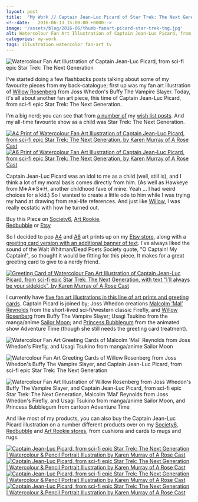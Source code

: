 ```yaml
---
layout: post
title:  "My Work // Captain Jean-Luc Picard of Star Trek: The Next Generation | Watercolour &amp; Pencil Portrait Illustration"
<!--date:   2016-06-13 15:00:00 +0000-->
image: '/assets/blog/2016-06/thumb-fanart-picard-star-trek-tng.jpg'
alt: Watercolour Fan Art Illustration of Captain Jean-Luc Picard, from sci-fi epic Star Trek The Next Generation
categories: my-work
tags: illustration watercolor fan-art tv
---
```


![Watercolour Fan Art Illustration of Captain Jean-Luc Picard, from sci-fi epic Star Trek: The Next Generation](/assets/folio/fanart/illustration-fanart-picard.jpg "Watercolour Fan Art Illustration of Captain Jean-Luc Picard, from sci-fi epic Star Trek: The Next Generation, by @arosecast")

I've started doing a few flashbacks posts talking about some of my favourite pieces from my back-catalogue; first up was my fan art illustration of [Willow Rosenberg](/my-work/2016/05/16/fanart-willow-rosenberg-buffy.html) from Joss Whedon's Buffy The Vampire Slayer. Today, it's all about another fan art piece, this time of Captain Jean-Luc Picard, from sci-fi epic Star Trek: The Next Generation.

I'm a big nerd; you can see that from [a number of](/wish-list/2016/04/21/6-adorable-brooches-pins-from-independent-makers.html "Wish List // 6 Adorable Brooches and Pins from Independent Makers") my [wish list posts](/wish-list/2016/02/25/6-nerdy-creations-by-independent-artists.html "Wish List // 6 Nerdy Creations by Independent Artists"). And my all-time favourite show as a child was Star Trek: The Next Generation.

<div class="row">
	<div class="col-md-6">
		<a href="https://www.etsy.com/listing/211433813/fan-art-captain-jean-luc-picard-of-the" title="A4 Print of Watercolour Fan Art Illustration of Captain Jean-Luc Picard, from sci-fi epic Star Trek: The Next Generation, by Karen Murray of A Rose Cast"><img src="/assets/blog/2016-06/fanart-picard-star-trek-tng-a4-art-print.jpg" alt="A4 Print of Watercolour Fan Art Illustration of Captain Jean-Luc Picard, from sci-fi epic Star Trek: The Next Generation, by Karen Murray of A Rose Cast" title="A4 Print of Watercolour Fan Art Illustration of Captain Jean-Luc Picard, from sci-fi epic Star Trek: The Next Generation, by @arosecast"></a>
	</div>
	<div class="col-md-6">
		<a href="https://www.etsy.com/listing/267723374/fan-art-postcards-choose-from-picard" title="A6 Print of Watercolour Fan Art Illustration of Captain Jean-Luc Picard, from sci-fi epic Star Trek: The Next Generation, by Karen Murray of A Rose Cast"><img src="/assets/blog/2016-06/fanart-picard-star-trek-tng-a6-art-print.jpg" alt="A6 Print of Watercolour Fan Art Illustration of Captain Jean-Luc Picard, from sci-fi epic Star Trek: The Next Generation, by Karen Murray of A Rose Cast" title="A6 Print of Watercolour Fan Art Illustration of Captain Jean-Luc Picard, from sci-fi epic Star Trek: The Next Generation, by @arosecast"></a>
	</div>
</div>

Captain Jean-Luc Picard was an idol to me as a child (well, still is), and I think a lot of my moral basis comes directly from him. (As well as Hawkeye from M&lowast;A&lowast;S&lowast;H, another childhood fave of mine. Yeah ... I had weird choices for a kid.) So I wanted to create a little ode to him while I was trying my hand at drawing from real-life references. And just like [Willow](/my-work/2016/05/16/fanart-willow-rosenberg-buffy.html), I was really ecstatic with how he turned out.

<div class="highlight">
	Buy <span class="the">this</span> Piece <span class="the">on</span> <a href="https://society6.com/product/captain-jean-luc-picard-of-the-starship-enterprise_print#1=45">Society6</a>, <span class="the"></span> <a href="http://artrookie.co.uk/profile_items.php?designer=ARoseCast&design=9073" title="Buy on Art Rookie">Art Rookie</a>,<br></span> <a href="http://www.redbubble.com/people/arosecast/works/21558629-watercolour-fanart-illustration-of-captain-jean-luc-picard-from-star-trek-the-next-generation?c=516778-fan-art" title="Buy on Redbubble">Redbubble</a> <span class="the">or</span> <a href="https://www.etsy.com/uk/shop/ARoseCast?ref=hdr_shop_menu&search_query=picard" title="Etsy">Etsy</a>
</div>

So I decided to pop [A4](https://www.etsy.com/listing/211433813/fan-art-captain-jean-luc-picard-of-the "A4 art print of Watercolour Fan Art Illustration of Captain Jean-Luc Picard, from sci-fi epic Star Trek: The Next Generation, with text &quot;I'll always be your sidekick&quot;") and [A6](https://www.etsy.com/listing/267723374/fan-art-postcards-choose-from-picard "A6 art print of Watercolour Fan Art Illustration of Captain Jean-Luc Picard, from sci-fi epic Star Trek: The Next Generation, with text &quot;I'll always be your sidekick&quot;") art prints up on my [Etsy store](https://www.etsy.com/shop/ARoseCast), along with a [greeting card version with an additional banner of text](https://www.etsy.com/listing/213514369/fan-art-greeting-cards-select-who-you "Greeting Card of Watercolour Fan Art Illustration of Captain Jean-Luc Picard, from sci-fi epic Star Trek: The Next Generation, with text &quot;I'll always be your sidekick&quot;"). I've always liked the sound of the Walt Whitman/Dead Poets Society quote, &quot;O Captain! My Captain!&quot;, so thought it would be fitting for this piece. It makes for a great greeting card to give to a nerdy friend. 

<div class="row">
	<div class="col-md-12">
		<a href="https://www.etsy.com/listing/213514369/fan-art-greeting-cards-select-who-you" title="Greeting Card of Watercolour Fan Art Illustration of Captain Jean-Luc Picard, from sci-fi epic Star Trek: The Next Generation, with text &quot;I'll always be your sidekick&quot;, by Karen Murray of A Rose Cast"><img src="/assets/blog/2016-06/fanart-picard-star-trek-tng-greeting-card.jpg" alt="Greeting Card of Watercolour Fan Art Illustration of Captain Jean-Luc Picard, from sci-fi epic Star Trek: The Next Generation, with text &quot;I'll always be your sidekick&quot;, by Karen Murray of A Rose Cast" title="Greeting Card of Watercolour Fan Art Illustration of Captain Jean-Luc Picard, from sci-fi epic Star Trek: The Next Generation, with text &quot;I'll always be your sidekick&quot;, by @arosecast"></a>
	</div>
</div>

I currently have [five fan art illustrations in this line of art prints and greeting cards](https://www.etsy.com/shop/ARoseCast?ref=hdr_shop_menu&section_id=16232976). Captain Picard is joined by; Joss Whedon creations [Malcolm ‘Mal’ Reynolds](https://www.etsy.com/listing/209540430/fan-art-malcolm-mal-reynolds-of-joss) from the short-lived sci-fi/western classic Firefly, and [Willow Rosenberg](https://www.etsy.com/listing/210512307/fan-art-willow-rosenberg-of-joss-whedons) from Buffy The Vampire Slayer; Usagi Tsukino from the manga/anime [Sailor Moon](https://www.etsy.com/listing/208694619/fan-art-tsukino-usagi-sailor-moon-a4); and [Princess Bubblegum](https://www.etsy.com/listing/257921802/fan-art-princess-bubblegum-from) from the animated show Adventure Time (though she still needs the greeting card treatment).

![Watercolour Fan Art Greeting Cards of Malcolm 'Mal' Reynolds from Joss Whedon's Firefly, and Usagi Tsukino from manga/anime Sailor Moon](/assets/blog/2016-05/fanart-sailor-moon-mal-firefly-greeting-card.jpg "Watercolour Fan Art Greeting Cards of Captain Jean-Luc Picard, from sci-fi epic Star Trek: The Next Generation, by @arosecast")

![Watercolour Fan Art Greeting Cards of Willow Rosenberg from Joss Whedon's Buffy The Vampire Slayer, and Captain Jean-Luc Picard, from sci-fi epic Star Trek: The Next Generation](/assets/blog/2016-05/fanart-willow-buffy-picard-star-trek-tng-greeting-card.jpg "Watercolour Fan Art Greeting Cards of Willow Rosenberg from Joss Whedon's Buffy The Vampire Slayer, and Captain Jean-Luc Picard, from sci-fi epic Star Trek: The Next Generation, by @arosecast")

![Watercolour Fan Art Illustration of Willow Rosenberg from Joss Whedon's Buffy The Vampire Slayer, and Captain Jean-Luc Picard, from sci-fi epic Star Trek: The Next Generation, Malcolm 'Mal' Reynolds from Joss Whedon's Firefly, and Usagi Tsukino from manga/anime Sailor Moon, and Princess Bubblegum from cartoon Adventure Time](/assets/blog/2016-05/fanart-a6-art-prints.jpg "Watercolour Fan Art Illustration of Willow Rosenberg from Joss Whedon's Buffy The Vampire Slayer, and Captain Jean-Luc Picard, from sci-fi epic Star Trek: The Next Generation, Malcolm 'Mal' Reynolds from Joss Whedon's Firefly, and Usagi Tsukino from manga/anime Sailor Moon, and Princess Bubblegum from cartoon Adventure Time, by @arosecast")

And like most of my products, you can also buy the Captain Jean-Luc Picard illustration on a number different products over on my [Society6](https://society6.com/product/captain-jean-luc-picard-of-the-starship-enterprise_print#1=45), [Redbubble](http://www.redbubble.com/people/arosecast/works/21558629-watercolour-fanart-illustration-of-captain-jean-luc-picard-from-star-trek-the-next-generation) and [Art Rookie stores](http://artrookie.co.uk/profile_items.php?designer=ARoseCast&design=9073), from cushions and cards to mugs and rugs.

<div class="row">
	<div class="col-md-6">
		<a href="https://society6.com/product/captain-jean-luc-picard-of-the-starship-enterprise_print#1=45" title="Buy Watercolour Fan Art Illustration of Captain Jean-Luc Picard, from sci-fi epic Star Trek: The Next Generation as a range of products on my Society6 Store"><img src="/assets/blog/2016-06/society6-picard-star-trek-tng-mug.jpg" alt="Captain Jean-Luc Picard, from sci-fi epic Star Trek: The Next Generation | Watercolour &amp; Pencil Portrait Illustration by Karen Murray of A Rose Cast" title="Mug of Captain Jean-Luc Picard, from sci-fi epic Star Trek: The Next Generation | Watercolour &amp; Pencil Portrait Illustration by @arosecast"></a>
	</div>
	<div class="col-md-6">
		<a href="https://society6.com/product/captain-jean-luc-picard-of-the-starship-enterprise_print#1=45" title="Buy Watercolour Fan Art Illustration of Captain Jean-Luc Picard, from sci-fi epic Star Trek: The Next Generation as a range of products on my Society6 Store"><img src="/assets/blog/2016-06/society6-picard-star-trek-tng-phone-skins.jpg" alt="Captain Jean-Luc Picard, from sci-fi epic Star Trek: The Next Generation | Watercolour &amp; Pencil Portrait Illustration by Karen Murray of A Rose Cast" title="iPhone Skin of Captain Jean-Luc Picard, from sci-fi epic Star Trek: The Next Generation | Watercolour &amp; Pencil Portrait Illustration by @arosecast"></a>
	</div>
</div>

<div class="row">
	<div class="col-md-6">
		<a href="http://www.redbubble.com/people/arosecast/works/21558629-watercolour-fanart-illustration-of-captain-jean-luc-picard-from-star-trek-the-next-generation" title="Buy Watercolour Fan Art Illustration of Captain Jean-Luc Picard, from sci-fi epic Star Trek: The Next Generation as a range of products on my Redbubble Store"><img src="/assets/blog/2016-06/redbubble-picard-star-trek-tng-journal.jpg" alt="Captain Jean-Luc Picard, from sci-fi epic Star Trek: The Next Generation | Watercolour &amp; Pencil Portrait Illustration by Karen Murray of A Rose Cast" title="Hardback Journal of Captain Jean-Luc Picard, from sci-fi epic Star Trek: The Next Generation | Watercolour &amp; Pencil Portrait Illustration by @arosecast"></a>
	</div>
	<div class="col-md-6">
		<a href="http://www.redbubble.com/people/arosecast/works/21558629-watercolour-fanart-illustration-of-captain-jean-luc-picard-from-star-trek-the-next-generation" title="Buy Watercolour Fan Art Illustration of Captain Jean-Luc Picard, from sci-fi epic Star Trek: The Next Generation as a range of products on my Redbubble Store"><img src="/assets/blog/2016-06/redbubble-picard-star-trek-tng-pillow.jpg" alt="Captain Jean-Luc Picard, from sci-fi epic Star Trek: The Next Generation | Watercolour &amp; Pencil Portrait Illustration by Karen Murray of A Rose Cast" title="Pillow Bag of Captain Jean-Luc Picard, from sci-fi epic Star Trek: The Next Generation | Watercolour &amp; Pencil Portrait Illustration by @arosecast"></a>
	</div>
</div>

<div style="display: none;">
	<img src="/assets/blog/2016-05/fan-art-greeting-cards.jpg" alt="Fan art greeting cards, available on Etsy. Choose from Willow Rosenberg, from Joss Whedon's supernatural TV series Buffy The Vampire Slayer; Malcolm ‘Mal’ Reynolds fromm the short-lived sci-fi/western classic Firefly; Captain Jean-Luc Picard from the epic Star Trek: The Next Generation; and Usagi Tsukino from the manga/anime Sailor Moon" title="Fan art greeting cards by @arosecast, available on Etsy. Choose from Willow Rosenberg, from Joss Whedon's supernatural TV series Buffy The Vampire Slayer; Malcolm ‘Mal’ Reynolds fromm the short-lived sci-fi/western classic Firefly; Captain Jean-Luc Picard from the epic Star Trek: The Next Generation; and Usagi Tsukino from the manga/anime Sailor Moon">
</div>
